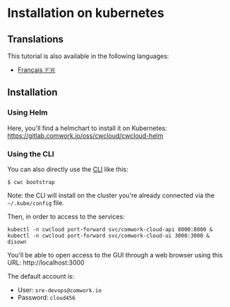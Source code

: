 # Installation on kubernetes

## Translations

This tutorial is also available in the following languages:
* [Français 🇫🇷](../../../translations/fr/tutorials/selfhosted/installation/kubernetes.md)

## Installation

### Using Helm

Here, you'll find a helmchart to install it on Kubernetes: https://gitlab.comwork.io/oss/cwcloud/cwcloud-helm

### Using the CLI

You can also directly use the [CLI](../../cli/README.md) like this:

```shell
$ cwc bootstrap
```

Note: the CLI will install on the cluster you're already connected via the `~/.kube/config` file.

Then, in order to access to the services:

```shell
kubectl -n cwcloud port-forward svc/comwork-cloud-api 8000:8000 & kubectl -n cwcloud port-forward svc/comwork-cloud-ui 3000:3000 & disown
```

You'll be able to open access to the GUI through a web browser using this URL: http://localhost:3000

The default account is:
* User: `sre-devops@comwork.io`
* Password: `cloud456`
